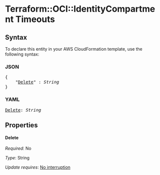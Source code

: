 # Terraform::OCI::IdentityCompartment Timeouts

## Syntax

To declare this entity in your AWS CloudFormation template, use the following syntax:

### JSON

<pre>
{
    "<a href="#delete" title="Delete">Delete</a>" : <i>String</i>
}
</pre>

### YAML

<pre>
<a href="#delete" title="Delete">Delete</a>: <i>String</i>
</pre>

## Properties

#### Delete

_Required_: No

_Type_: String

_Update requires_: [No interruption](https://docs.aws.amazon.com/AWSCloudFormation/latest/UserGuide/using-cfn-updating-stacks-update-behaviors.html#update-no-interrupt)

